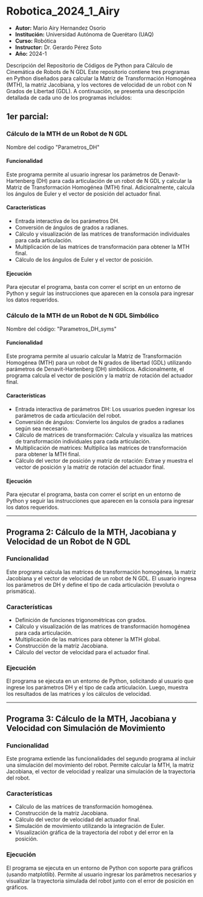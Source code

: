 # Robotica_2024_1_Airy
- **Autor:** Mario Airy Hernandez Osorio
- **Institución:** Universidad Autónoma de Querétaro (UAQ)
- **Curso:** Robótica
- **Instructor:** Dr. Gerardo Pérez Soto
- **Año:** 2024-1

Descripción del Repositorio de Códigos de Python para Cálculo de Cinemática de Robots de N GDL
Este repositorio contiene tres programas en Python diseñados para calcular la Matriz de Transformación Homogénea (MTH), la matriz Jacobiana, y los vectores de velocidad de un robot con N Grados de Libertad (GDL). A continuación, se presenta una descripción detallada de cada uno de los programas incluidos:
## 1er parcial: 

### Cálculo de la MTH de un Robot de N GDL
Nombre del codigo "Parametros_DH"
#### Funcionalidad

Este programa permite al usuario ingresar los parámetros de Denavit-Hartenberg (DH) para cada articulación de un robot de N GDL y calcular la Matriz de Transformación Homogénea (MTH) final. Adicionalmente, calcula los ángulos de Euler y el vector de posición del actuador final.

#### Características

- Entrada interactiva de los parámetros DH.
- Conversión de ángulos de grados a radianes.
- Cálculo y visualización de las matrices de transformación individuales para cada articulación.
- Multiplicación de las matrices de transformación para obtener la MTH final.
- Cálculo de los ángulos de Euler y el vector de posición.

#### Ejecución

Para ejecutar el programa, basta con correr el script en un entorno de Python y seguir las instrucciones que aparecen en la consola para ingresar los datos requeridos.

### Cálculo de la MTH de un Robot de N GDL Simbólico
Nombre del código: "Parametros_DH_syms"

#### Funcionalidad
Este programa permite al usuario calcular la Matriz de Transformación Homogénea (MTH) para un robot de N grados de libertad (GDL) utilizando parámetros de Denavit-Hartenberg (DH) simbólicos. Adicionalmente, el programa calcula el vector de posición y la matriz de rotación del actuador final.

#### Características
- Entrada interactiva de parámetros DH: Los usuarios pueden ingresar los parámetros de cada articulación del robot.
- Conversión de ángulos: Convierte los ángulos de grados a radianes según sea necesario.
- Cálculo de matrices de transformación: Calcula y visualiza las matrices de transformación individuales para cada articulación.
- Multiplicación de matrices: Multiplica las matrices de transformación para obtener la MTH final.
- Cálculo del vector de posición y matriz de rotación: Extrae y muestra el vector de posición y la matriz de rotación del actuador final.
#### Ejecución
Para ejecutar el programa, basta con correr el script en un entorno de Python y seguir las instrucciones que aparecen en la consola para ingresar los datos requeridos.

---

## Programa 2: Cálculo de la MTH, Jacobiana y Velocidad de un Robot de N GDL

### Funcionalidad

Este programa calcula las matrices de transformación homogénea, la matriz Jacobiana y el vector de velocidad de un robot de N GDL. El usuario ingresa los parámetros de DH y define el tipo de cada articulación (revoluta o prismática).

### Características

- Definición de funciones trigonométricas con grados.
- Cálculo y visualización de las matrices de transformación homogénea para cada articulación.
- Multiplicación de las matrices para obtener la MTH global.
- Construcción de la matriz Jacobiana.
- Cálculo del vector de velocidad para el actuador final.

### Ejecución

El programa se ejecuta en un entorno de Python, solicitando al usuario que ingrese los parámetros DH y el tipo de cada articulación. Luego, muestra los resultados de las matrices y los cálculos de velocidad.

---

## Programa 3: Cálculo de la MTH, Jacobiana y Velocidad con Simulación de Movimiento

### Funcionalidad

Este programa extiende las funcionalidades del segundo programa al incluir una simulación del movimiento del robot. Permite calcular la MTH, la matriz Jacobiana, el vector de velocidad y realizar una simulación de la trayectoria del robot.

### Características

- Cálculo de las matrices de transformación homogénea.
- Construcción de la matriz Jacobiana.
- Cálculo del vector de velocidad del actuador final.
- Simulación de movimiento utilizando la integración de Euler.
- Visualización gráfica de la trayectoria del robot y del error en la posición.

### Ejecución

El programa se ejecuta en un entorno de Python con soporte para gráficos (usando matplotlib). Permite al usuario ingresar los parámetros necesarios y visualizar la trayectoria simulada del robot junto con el error de posición en gráficos.
